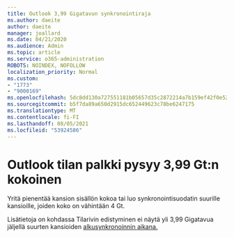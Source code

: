 ```yaml
---
title: Outlook 3,99 Gigatavun synkronointiraja
ms.author: daeite
author: daeite
manager: joallard
ms.date: 04/21/2020
ms.audience: Admin
ms.topic: article
ms.service: o365-administration
ROBOTS: NOINDEX, NOFOLLOW
localization_priority: Normal
ms.custom:
- "1773"
- "9000169"
ms.openlocfilehash: 5dc8dd130a727551181b05657d35c2872214a7b159ef42f0e52d8464fc38967b
ms.sourcegitcommit: b5f7da89a650d2915dc652449623c78be6247175
ms.translationtype: MT
ms.contentlocale: fi-FI
ms.lasthandoff: 08/05/2021
ms.locfileid: "53924586"
---
```

# <a name="outlook-sync-status-bar-remains-at-399-gb"></a>Outlook tilan palkki pysyy 3,99 Gt:n kokoinen

Yritä pienentää kansion sisällön kokoa tai luo synkronointisuodatin suurille kansioille, joiden koko on vähintään 4 Gt.

Lisätietoja on kohdassa Tilarivin edistyminen ei näytä yli 3,99 Gigatavua jäljellä suurten kansioiden [alkusynkronoinnin aikana.](https://support.microsoft.com/help/2738323/status-bar-progress-never-shows-more-than-3-99-gb-remaining-on-initial)
